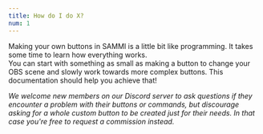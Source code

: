 ```yaml
---
title: How do I do X?
num: 1
---
```


Making your own buttons in SAMMI is a little bit like programming. It takes some time to learn how everything works.\
You can start with something as small as making a button to change your OBS scene and slowly work towards more complex buttons.
This documentation should help you achieve that!

*We welcome new members on our Discord server to ask questions if they encounter a problem with their buttons or commands, but discourage asking for a whole custom button to be created just for their needs. In that case you're free to request a commission instead.*

